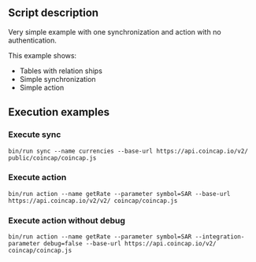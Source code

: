## Script description

Very simple example with one synchronization and action with no authentication.

This example shows:

- Tables with relation ships
- Simple synchronization
- Simple action

## Execution examples

### Execute sync

`bin/run sync --name currencies --base-url https://api.coincap.io/v2/ public/coincap/coincap.js`

### Execute action

`bin/run action --name getRate --parameter symbol=SAR --base-url https://api.coincap.io/v2/v2/ coincap/coincap.js`

### Execute action without debug

`bin/run action --name getRate --parameter symbol=SAR --integration-parameter debug=false --base-url https://api.coincap.io/v2/ coincap/coincap.js`
